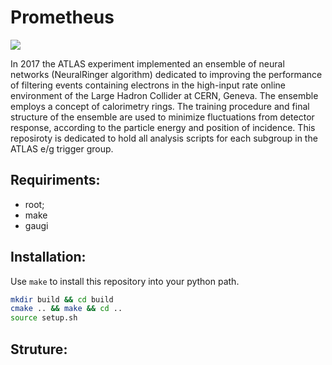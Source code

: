 
# Prometheus 

![](https://travis-ci.com/jodafons/prometheus.svg?branch=master)

In 2017 the ATLAS experiment implemented an ensemble of neural networks (NeuralRinger algorithm) dedicated to improving the performance of filtering events containing electrons in the high-input rate online environment of the Large Hadron Collider at CERN, Geneva. The ensemble employs a concept of calorimetry rings. The training procedure and final structure of the ensemble are used to minimize fluctuations from detector response, according to the particle energy and position of incidence. This reposiroty is dedicated to hold all analysis scripts for each subgroup in the ATLAS e/g trigger group.


## Requiriments:

- root;
- make
- gaugi

## Installation:

Use `make` to install this repository into your python path. 

```bash
mkdir build && cd build
cmake .. && make && cd ..
source setup.sh
```

## Struture:


